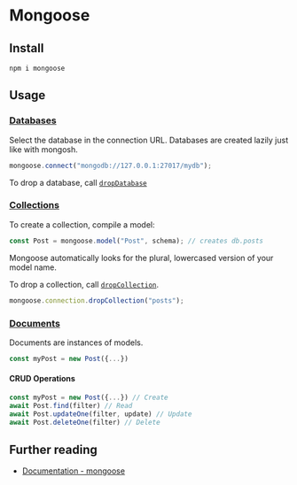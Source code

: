# Mongoose

## Install

```
npm i mongoose
```

## Usage

### [Databases](https://mongoosejs.com/docs/connections.html)

Select the database in the connection URL. Databases are created lazily just like with mongosh.

```js
mongoose.connect("mongodb://127.0.0.1:27017/mydb");
```

To drop a database, call [`dropDatabase`](<https://mongoosejs.com/docs/api/connection.html#Connection.prototype.dropDatabase()>)

### [Collections](https://mongoosejs.com/docs/models.html)

To create a collection, compile a model:

```js
const Post = mongoose.model("Post", schema); // creates db.posts
```

Mongoose automatically looks for the plural, lowercased version of your model name.

To drop a collection, call [`dropCollection`](<https://mongoosejs.com/docs/api/connection.html#Connection.prototype.dropCollection()>).

```js
mongoose.connection.dropCollection("posts");
```

### [Documents](https://mongoosejs.com/docs/documents.html)

Documents are instances of models.

```js
const myPost = new Post({...})
```

#### CRUD Operations

```js
const myPost = new Post({...}) // Create
await Post.find(filter) // Read
await Post.updateOne(filter, update) // Update
await Post.deleteOne(filter) // Delete
```

## Further reading

- [Documentation - mongoose](https://mongoosejs.com/docs/index.html)

